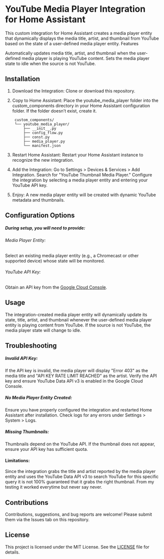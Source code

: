 # YouTube Media Player Integration for Home Assistant

This custom integration for Home Assistant creates a media player entity that dynamically displays the media title, artist, and thumbnail from YouTube based on the state of a user-defined media player entity.
Features

Automatically updates media title, artist, and thumbnail when the user-defined media player is playing YouTube content.
Sets the media player state to idle when the source is not YouTube.

## Installation

1. Download the Integration: Clone or download this repository.

2. Copy to Home Assistant: Place the youtube_media_player folder into the custom_components directory in your Home Assistant configuration folder. If the folder doesn’t exist, create it.
    
        custom_components/      
        └── youtube_media_player/     
            ├── __init__.py        
            ├── config_flow.py            
            ├── const.py            
            ├── media_player.py            
            └── manifest.json

3. Restart Home Assistant: Restart your Home Assistant instance to recognize the new integration.

4. Add the Integration:
    Go to Settings > Devices & Services > Add Integration.
    Search for "YouTube Thumbnail Media Player."
    Configure the integration by selecting a media player entity and entering your YouTube API key.

5. Enjoy: A new media player entity will be created with dynamic YouTube metadata and thumbnails.

## Configuration Options

##### During setup, you will need to provide:

###### Media Player Entity:
Select an existing media player entity (e.g., a Chromecast or other supported device) whose state will be monitored.
###### YouTube API Key:
Obtain an API key from the [Google Cloud Console](https://console.cloud.google.com/).

## Usage

The integration-created media player entity will dynamically update its state, title, artist, and thumbnail whenever the user-defined media player entity is playing content from YouTube.
If the source is not YouTube, the media player state will change to idle.

## Troubleshooting

##### Invalid API Key:
If the API key is invalid, the media player will display "Error 403" as the media title and "API KEY RATE LIMIT REACHED" as the artist.
Verify the API key and ensure YouTube Data API v3 is enabled in the Google Cloud Console.

##### No Media Player Entity Created:
Ensure you have properly configured the integration and restarted Home Assistant after installation.
Check logs for any errors under Settings > System > Logs.

##### Missing Thumbnails:
Thumbnails depend on the YouTube API. If the thumbnail does not appear, ensure your API key has sufficient quota. 

#### Limitations:
Since the integration grabs the title and artist reported by the media player entity and uses the YouTube Data API v3 to search YouTube for this specific query it is not 100% guaranteed that it grabs the right thumbnail.
From my testing it worked everytime but never say never.

## Contributions

Contributions, suggestions, and bug reports are welcome! Please submit them via the Issues tab on this repository.

## License

This project is licensed under the MIT License. See the [LICENSE](https://github.com/jstnjx/hass_youtube_media_player?tab=MIT-1-ov-file) file for details.
